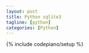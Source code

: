 ```yaml
---
layout: post
title: Python sqlite3
tagline: [python] 
categories: [Python]
---
```

{% include codepiano/setup %}